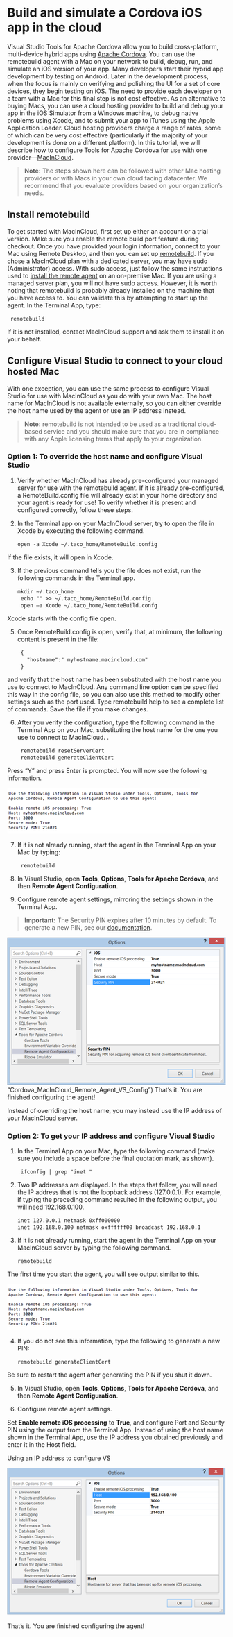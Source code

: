 <properties
   pageTitle="Build and simulate a Cordova iOS app in the cloud | Cordova"
   description="description"
   services="na"
   documentationCenter=""
   authors="Mikejo5000"
   tags=""/>
<tags
   ms.service="na"
   ms.devlang="javascript"
   ms.topic="article"
   ms.tgt_pltfrm="mobile-multiple"
   ms.workload="na"
   ms.date="09/10/2015"
   ms.author="mikejo"/>

# Build and simulate a Cordova iOS app in the cloud

Visual Studio Tools for Apache Cordova allow you to build cross-platform, multi-device hybrid apps using [Apache Cordova](http://cordova.apache.org). You can use the remotebuild agent with a Mac on your network to build, debug, run, and simulate an iOS version of your app. Many developers start their hybrid app development by testing on Android. Later in the development process, when the focus is mainly on verifying and polishing the UI for a set of core devices, they begin testing on iOS. The need to provide each developer on a team with a Mac for this final step is not cost effective. As an alternative to buying Macs, you can use a cloud hosting provider to build and debug your app in the iOS Simulator from a Windows machine, to debug native problems using Xcode, and to submit your app to iTunes using the Apple Application Loader. Cloud hosting providers charge a range of rates, some of which can be very cost effective (particularly if the majority of your development is done on a different platform). In this tutorial, we will describe how to configure Tools for Apache Cordova for use with one provider—[MacInCloud](http://www.macincloud.com).


>**Note:**
The steps shown here can be followed with other Mac hosting providers or with Macs in your own cloud facing datacenter. We recommend that you evaluate providers based on your organization’s needs.  

## Install remotebuild

To get started with MacInCloud, first set up either an account or a trial version. Make sure you enable the remote build port feature during checkout. Once you have provided your login information, connect to your Mac using Remote Desktop, and then you can set up [remotebuild](http://go.microsoft.com/fwlink/?LinkId=618169). If you chose a MacInCloud plan with a dedicated server, you may have sudo (Administrator) access. With sudo access, just follow the same instructions used to [install the remote agent](install-vs-tools-apache-cordova.md#ios) on an on-premise Mac. If you are using a managed server plan, you will not have sudo access. However, it is worth noting that remotebuild is probably already installed on the machine that you have access to. You can validate this by attempting to start up the agent. In the Terminal App, type:

     remotebuild

If it is not installed, contact MacInCloud support and ask them to install it on your behalf.

## Configure Visual Studio to connect to your cloud hosted Mac

With one exception, you can use the same process to configure Visual Studio for use with MacInCloud as you do with your own Mac. The host name for MacInCloud is not available externally, so you can either override the host name used by the agent or use an IP address instead.

>**Note:**
remotebuild is not intended to be used as a traditional cloud-based service and you should make sure that you are in compliance with any Apple licensing terms that apply to your organization.  

### Option 1: To override the host name and configure Visual Studio

1. Verify whether MacInCloud has already pre-configured your managed server for use with the remotebuild agent. If it is already pre-configured, a RemoteBuild.config file will already exist in your home directory and your agent is ready for use! To verify whether it is present and configured correctly, follow these steps.

2. In the Terminal app on your MacInCloud server, try to open the file in Xcode by executing the following command.

       open -a Xcode ~/.taco_home/RemoteBuild.config

If the file exists, it will open in Xcode.

3. If the previous command tells you the file does not exist, run the following commands in the Terminal app.

       mkdir ~/.taco_home
        echo "" >> ~/.taco_home/RemoteBuild.config
        open –a Xcode ~/.taco_home/RemoteBuild.confg

Xcode starts with the config file open.

5. Once RemoteBuild.config is open, verify that, at minimum, the following content is present in the file:

        {
          "hostname":" myhostname.macincloud.com"
        }

and verify that the host name has been substituted with the host name you use to connect to MacInCloud. Any command line option can be specified this way in the config file, so you can also use this method to modify other settings such as the port used. Type remotebuild help to see a complete list of commands. Save the file if you make changes.

6. After you verify the configuration, type the following command in the Terminal App on your Mac, substituting the host name for the one you use to connect to MacInCloud. .

        remotebuild resetServerCert
        remotebuild generateClientCert

Press “Y” and press Enter is prompted. You will now see the following information.

![Starting the agent for the first time](media/build_ios_cloud/IC816241.png)

7. If it is not already running, start the agent in the Terminal App on your Mac by typing:

        remotebuild

8. In Visual Studio, open **Tools**, **Options**, **Tools for Apache Cordova**, and then **Remote Agent Configuration**.

9. Configure remote agent settings, mirroring the settings shown in the Terminal App.


  >**Important:**
  The Security PIN expires after 10 minutes by default. To generate a new PIN, see our [documentation](configure-vs-tools-apache-cordova.md#IosPin).

  ![Cordova_MacInCloud_Remote_Agent_VS_Config](media/build_ios_cloud/IC816237.png) “Cordova_MacInCloud_Remote_Agent_VS_Config”) That’s it. You are finished configuring the agent!

Instead of overriding the host name, you may instead use the IP address of your MacInCloud server.

### Option 2: To get your IP address and configure Visual Studio

1. In the Terminal App on your Mac, type the following command (make sure you include a space before the final quotation mark, as shown).

        ifconfig | grep "inet "

2. Two IP addresses are displayed. In the steps that follow, you will need the IP address that is not the loopback address (127.0.0.1). For example, if typing the preceding command resulted in the following output, you will need 192.168.0.100.

       inet 127.0.0.1 netmask 0xff000000
       inet 192.168.0.100 netmask oxffffff00 broadcast 192.168.0.1

3. If it is not already running, start the agent in the Terminal App on your MacInCloud server by typing the following command.

       remotebuild

The first time you start the agent, you will see output similar to this.

![Starting the agent for the first time](media/build_ios_cloud/IC816241.png)

4. If you do not see this information, type the following to generate a new PIN:

       remotebuild generateClientCert

Be sure to restart the agent after generating the PIN if you shut it down.

5. In Visual Studio, open **Tools**, **Options**, **Tools for Apache Cordova**, and then **Remote Agent Configuration**.

6. Configure remote agent settings.

Set **Enable remote iOS processing** to **True**, and configure Port and Security PIN using the output from the Terminal App. Instead of using the host name shown in the Terminal App, use the IP address you obtained previously and enter it in the Host field.

Using an IP address to configure VS

![Using an IP address to configure VS](media/build_ios_cloud/IC816242.png)

That’s it. You are finished configuring the agent!
